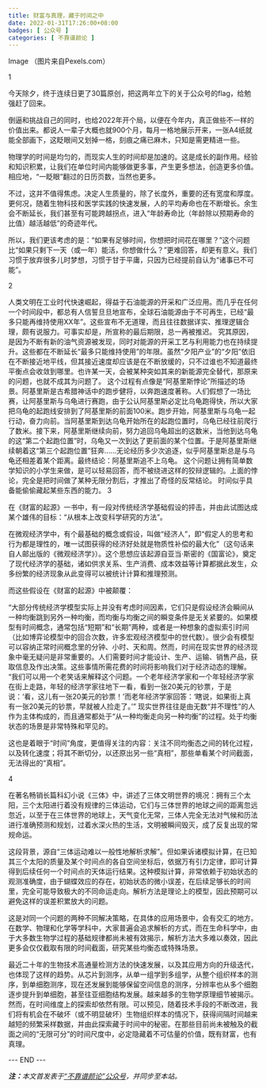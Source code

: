 ```yaml
---
title: 财富与真理，藏于时间之中
date: 2022-01-31T17:26:00+08:00
badges: [ 公众号 ]
categories: [ 不靠谱颜论 ]
---
```


Image
（图片来自Pexels.com）

1

今天除夕，终于连续日更了30篇原创，把这两年立下的关于公众号的flag，给勉强赶了回来。

倒逼和挑战自己的同时，也给2022年开个局，以便在今年内，真正做些不一样的价值出来。都说人一辈子大概也就900个月，每月一格地展示开来，一张A4纸就能全部画下，这眨眼间又划掉一格，刻痕之痛已麻木，只知是需更精进一些。

物理学的时间是均匀的，而现实人生的时间却是加速的。这是成长的副作用。经验和知识积累，让我们在单位时间内能够做更多事，产生更多想法，创造更多价值。相应地，“一眨眼”翻过的日历页数，当然也更多。

不过，这并不值得焦虑。决定人生质量的，除了长度外，重要的还有宽度和厚度。更何况，随着生物科技和医学实践的快速发展，人的平均寿命也在不断增长。余生会不断延长，我们甚至有可能跨越拐点，进入“年龄寿命比（年龄除以预期寿命的比值）越活越低”的奇迹年代。

所以，我们更该考虑的是：“如果有足够时间，你想把时间花在哪里？”这个问题比“如果只剩下一天（或一年）能活，你想做什么？”更难回答，却更有意义。我们习惯于放弃很多儿时梦想，习惯于甘于平庸，只因为已经提前自认为“诸事已不可能”。

2

人类文明在工业时代快速崛起，得益于石油能源的开采和广泛应用。而几乎在任何一个时间段中，都总有人信誓旦旦地宣布，全球石油能源由于不可再生，已经“最多只能再维持使用XX年”。这些宣布不无道理，而且往往数据详实、推理逻辑合理，颇有说服力。可事实却是，所宣称的最后期限，总一再被推迟。
究其原因，是因为不断有新的油气资源被发现，同时对能源的开采工艺与利用能力也在持续提升。这些都在不断延长“最多只能维持使用”的年限。虽然“夕阳产业”的“夕阳”依旧在不断接近地平线，但其接近速度却应该是在不断放缓的，只不过谁也不知道最终平衡点会收敛到哪里。也许某一天，会被某种突如其来的新能源完全替代，那原来的问题，也就不成其为问题了。
这个过程有点像是“阿基里斯悖论”所描述的场景。阿基里斯是古希腊神话中的跑步健将，以奔跑速度著称。人们假想了一场比赛，让阿基里斯与乌龟进行赛跑，由于公认阿基里斯必定比乌龟跑得快，所以大家把乌龟的起跑线安排到了阿基里斯的前面100米。跑步开始，阿基里斯与乌龟一起行动，奋力向前。当阿基里斯到达乌龟开始所在的起跑位置时，乌龟已经往前爬行了数米。接下来，阿基里斯继续向前，努力追回乌龟超出的这数米，当他到达乌龟的这“第二个起跑位置”时，乌龟又一次到达了更前面的某个位置。于是阿基里斯继续朝着这“第三个起跑位置”狂奔……无论经历多少次追逐，似乎阿基里斯总是与乌龟还相差着某个距离。最终结论：阿基里斯追不上乌龟。
这个问题让拥有简单数学知识的小学生来做，是可以轻易回答，而不被绕进这样的狡辩逻辑的。上面的悖论，完全是把时间做了某种无限分割后，才推出了奇怪的反常结论。
时间似乎具备能偷偷藏起某些东西的能力。
3

在《财富的起源》一书中，有一段对传统经济学基础假设的抨击，并由此试图达成某个雄伟的目标：“从根本上改变科学研究的方法”。

在微观经济学中，有个最基础的概念或假设，叫做“经济人”，即“假定人的思考和行为都是理性的，唯一试图获得的经济好处就是物质性补偿的最大化”（这句话来自人邮出版的《微观经济学》）。这个思想应该起源自亚当·斯密的《国富论》，奠定了现代经济学的基础，诸如供求关系、生产消费、成本效益等计算都据此发生，众多纷繁的经济现象从此变得可以被统计计算和推理预测。

而这些假设在《财富的起源》中被颠覆：

“大部分传统经济学模型实际上并没有考虑时间因素，它们只是假设经济会瞬间从一种均衡跳到另外一种均衡，而均衡与均衡之间的瞬变条件是无关紧要的。如果模型有时间概念，通常包括“短期”和“长期”两种，或者是一种想象的虚拟索引时间（比如博弈论模型中的回合次数，许多宏观经济模型中的世代数）。很少会有模型可以容纳正常时间概念里的分钟、小时、天和周。然而，时间在现实世界的经济现象中毫无疑问是非常重要的。人们需要时间才能设计、生产、运输、销售产品，获取信息及作出决策。这些事情所需花费的时间将影响我们对于经济动态的理解。
“我们可以用一个老笑话来解释这个问题。一个老年经济学家和一个年轻经济学家在街上走路，年轻的经济学家往地下一看，看到一张20美元的钞票，于是说：‘看，这儿有一张20美元的钞票！’而老年经济学家回答：‘瞎说，如果街上真有一张20美元的钞票，早就被人捡走了。’”
现实世界往往是由无数“并不理性”的人作为主体构成的，而且通常都处于“从一种均衡走向另一种均衡”的过程。处于均衡状态的场景是非常特殊和罕见的。

这也是着眼于“时间”角度，更值得关注的内容：关注不同均衡态之间的转化过程，以及转化速度；将其不断切分，以还原出另一些“真相”，那些单看某个时间截面，无法得出的“真相”。

4

在著名畅销长篇科幻小说《三体》中，讲述了三体文明世界的境况：拥有三个太阳，三个太阳进行着没有规律的三体运动，它们与三体世界的地球之间的距离忽远忽近，以至于在三体世界的地球上，天气变化无常，三体人完全无法对气候和历法进行准确预测和规划，过着水深火热的生活，文明被瞬间毁灭，成了反复出现的常规命运。

这段背景，源自“三体运动难以一般性地解析求解”。但如果诉诸模拟计算，在已知其三个太阳的质量及某个时间点的各自空间坐标后，依据万有引力定律，即可计算得到后续任何一个时间点的天体运行结果。这种模拟计算，非常依赖于初始状态的观测准确度，由于蝴蝶效应的存在，初始状态的微小误差，在后续足够长的时间里，完全可能导致极大的不同命运走向。解析方法是理论上的模型，因此预期可以避免这样的误差积累放大的问题。

这是对同一个问题的两种不同解决策略，在具体的应用场景中，会有交汇的地方。在数学、物理和化学等学科中，大家普遍会追求解析的方式，而在生命科学中，由于大多数生物学过程的基础规律都尚未被有效揭示，解析方法大多难以奏效，因此更多会仅仅截取有限的时间截面，研究某些均衡态或特殊场景。

最近二十年的生物技术高通量检测方法的快速发展，以及其应用方向的升级迭代，也体现了这样的趋势。从芯片到测序，从单一组学到多组学，从整个组织样本的测序，到单细胞测序，现在还发展到能够保留空间信息的测序，分辨率也从多个细胞逐步提升到单细胞，甚至往亚细胞结构发展。越来越多的生物学原理细节被揭示。然而，在时间维度上的探索却依然有限。可以预见，随着技术手段的不断改进，我们将有机会在不破坏（或不明显破坏）生物组织样本的情况下，获得间隔时间越来越短的频繁采样数据，并由此探索藏于时间中的秘密。在那些目前尚未被触及的截面之间的“无限可分”的时间尺度中，必定隐藏着不可估量的价值，既有财富，也有真理。

<div class="p-5 text-center">--- END ---</div>

<i><b>注：</b>本文首发表于[“不靠谱颜论”公众号](https://mp.weixin.qq.com/s/GxvRrxkpNqkBPZ76LxTZBQ)，并同步至本站。</i>
